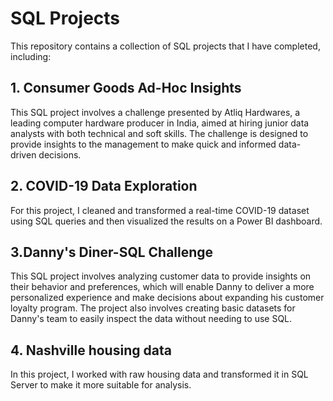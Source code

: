 # SQL Projects
This repository contains a collection of SQL projects that I have completed, including:

## 1. Consumer Goods Ad-Hoc Insights
This SQL project involves a challenge presented by Atliq Hardwares, a leading computer hardware producer in India, aimed at hiring junior data analysts with both technical and soft skills. The challenge is designed to provide insights to the management to make quick and informed data-driven decisions.


## 2. COVID-19 Data Exploration
For this project, I cleaned and transformed a real-time COVID-19 dataset using SQL queries and then visualized the results on a Power BI dashboard.

## 3.Danny's Diner-SQL Challenge
This SQL project involves analyzing customer data to provide insights on their behavior and preferences, which will enable Danny to deliver a more personalized experience and make decisions about expanding his customer loyalty program. The project also involves creating basic datasets for Danny's team to easily inspect the data without needing to use SQL.

## 4. Nashville housing data
In this project, I worked with raw housing data and transformed it in SQL Server to make it more suitable for analysis.
